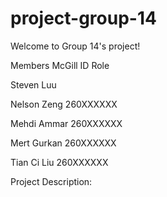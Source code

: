 # project-group-14

Welcome to Group 14's project!

Members		McGill ID	Role	

Steven Luu	 
		 
Nelson Zeng	260XXXXXX

Mehdi Ammar	260XXXXXX

Mert Gurkan	260XXXXXX

Tian Ci Liu	260XXXXXX

Project Description:
	

